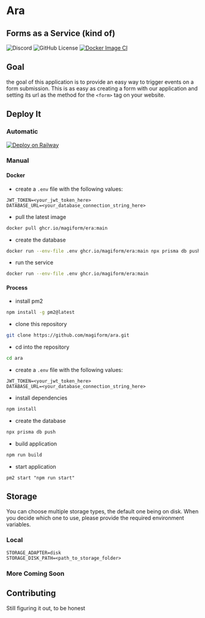 # Ara

## Forms as a Service (kind of)

![Discord](https://img.shields.io/discord/937624611384864809)
![GitHub License](https://img.shields.io/github/license/magiform/ara)
[![Docker Image CI](https://github.com/magiform/ara/actions/workflows/main.yml/badge.svg?branch=main)](https://github.com/magiform/ara/actions/workflows/main.yml)

## Goal

the goal of this application is to provide an easy way to trigger events on a form submission. This is as easy as creating a form with our application and setting its url as the method for the `<form>` tag on your website.

## Deploy It

### Automatic
[![Deploy on Railway](https://railway.app/button.svg)](https://railway.app/new/template/U1sRS6?referralCode=yz0ule)

### Manual

#### Docker

- create a `.env` file with the following values:
```
JWT_TOKEN=<your_jwt_token_here>
DATABASE_URL=<your_database_connection_string_here>
```
- pull the latest image

```sh
docker pull ghcr.io/magiform/era:main
```
- create the database
```sh
docker run --env-file .env ghcr.io/magiform/era:main npx prisma db push
```
- run the service
```sh
docker run --env-file .env ghcr.io/magiform/era:main
```

#### Process

- install pm2
```sh
npm install -g pm2@latest
```
- clone this repository
```sh
git clone https://github.com/magiform/ara.git
```
- cd into the repository
```sh
cd ara
```
- create a `.env` file with the following values:
```
JWT_TOKEN=<your_jwt_token_here>
DATABASE_URL=<your_database_connection_string_here>
```
- install dependencies
```sh
npm install
```

- create the database
```sh
npx prisma db push
```

- build application
```sh
npm run build
```
- start application
```
pm2 start "npm run start"
```

## Storage

You can choose multiple storage types, the default one being on disk.
When you decide which one to use, please provide the required environment variables.

### Local
```
STORAGE_ADAPTER=disk
STORAGE_DISK_PATH=<path_to_storage_folder>
```

### More Coming Soon

## Contributing

Still figuring it out, to be honest